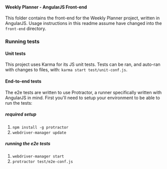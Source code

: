 #### Weekly Planner - AngularJS Front-end

This folder contains the front-end for the Weekly Planner project, written in AngularJS.
Usage instructions in this readme assume have changed into the `front-end` directory.

### Running tests

#### Unit tests

This project uses Karma for its JS unit tests.
Tests can be ran, and auto-ran with changes to files, with: `karma start test/unit-conf.js`.

#### End-to-end tests

The e2e tests are written to use Protractor, a runner specifically written with AngularJS in mind.
First you'll need to setup your environment to be able to run the tests:

##### required setup 
1. `npm install -g protractor`
2. `webdriver-manager update`

##### running the e2e tests

1. `webdriver-manager start`
2. `protractor test/e2e-conf.js`
